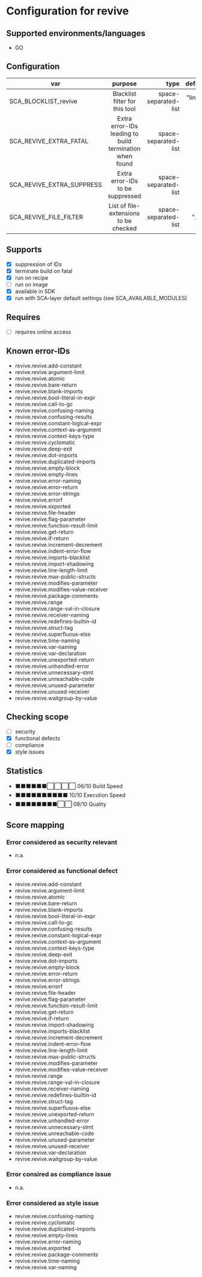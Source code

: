 # Configuration for revive

## Supported environments/languages

* GO

## Configuration

| var | purpose | type | default |
| ------------- |:-------------:| -----:| -----:
| SCA_BLOCKLIST_revive | Blacklist filter for this tool | space-separated-list | "linux-*"
| SCA_REVIVE_EXTRA_FATAL | Extra error-IDs leading to build termination when found | space-separated-list | ""
| SCA_REVIVE_EXTRA_SUPPRESS | Extra error-IDs to be suppressed | space-separated-list | ""
| SCA_REVIVE_FILE_FILTER | List of file-extensions to be checked | space-separated-list | ".go"

## Supports

* [x] suppression of IDs
* [x] terminate build on fatal
* [x] run on recipe
* [ ] run on image
* [x] available in SDK
* [x] run with SCA-layer default settings (see SCA_AVAILABLE_MODULES)

## Requires

* [ ] requires online access

## Known error-IDs

* revive.revive.add-constant
* revive.revive.argument-limit
* revive.revive.atomic
* revive.revive.bare-return
* revive.revive.blank-imports
* revive.revive.bool-literal-in-expr
* revive.revive.call-to-gc
* revive.revive.confusing-naming
* revive.revive.confusing-results
* revive.revive.constant-logical-expr
* revive.revive.context-as-argument
* revive.revive.context-keys-type
* revive.revive.cyclomatic
* revive.revive.deep-exit
* revive.revive.dot-imports
* revive.revive.duplicated-imports
* revive.revive.empty-block
* revive.revive.empty-lines
* revive.revive.error-naming
* revive.revive.error-return
* revive.revive.error-strings
* revive.revive.errorf
* revive.revive.exported
* revive.revive.file-header
* revive.revive.flag-parameter
* revive.revive.function-result-limit
* revive.revive.get-return
* revive.revive.if-return
* revive.revive.increment-decrement
* revive.revive.indent-error-flow
* revive.revive.imports-blacklist
* revive.revive.import-shadowing
* revive.revive.line-length-limit
* revive.revive.max-public-structs
* revive.revive.modifies-parameter
* revive.revive.modifies-value-receiver
* revive.revive.package-comments
* revive.revive.range
* revive.revive.range-val-in-closure
* revive.revive.receiver-naming
* revive.revive.redefines-builtin-id
* revive.revive.struct-tag
* revive.revive.superfluous-else
* revive.revive.time-naming
* revive.revive.var-naming
* revive.revive.var-declaration
* revive.revive.unexported-return
* revive.revive.unhandled-error
* revive.revive.unnecessary-stmt
* revive.revive.unreachable-code
* revive.revive.unused-parameter
* revive.revive.unused-receiver
* revive.revive.waitgroup-by-value

## Checking scope

* [ ] security
* [x] functional defects
* [ ] compliance
* [x] style issues

## Statistics

* ⬛⬛⬛⬛⬛⬛⬜⬜⬜⬜ 06/10 Build Speed
* ⬛⬛⬛⬛⬛⬛⬛⬛⬛⬛ 10/10 Execution Speed
* ⬛⬛⬛⬛⬛⬛⬛⬛⬜⬜ 08/10 Quality

## Score mapping

### Error considered as security relevant

* n.a.

### Error considered as functional defect

* revive.revive.add-constant
* revive.revive.argument-limit
* revive.revive.atomic
* revive.revive.bare-return
* revive.revive.blank-imports
* revive.revive.bool-literal-in-expr
* revive.revive.call-to-gc
* revive.revive.confusing-results
* revive.revive.constant-logical-expr
* revive.revive.context-as-argument
* revive.revive.context-keys-type
* revive.revive.deep-exit
* revive.revive.dot-imports
* revive.revive.empty-block
* revive.revive.error-return
* revive.revive.error-strings
* revive.revive.errorf
* revive.revive.file-header
* revive.revive.flag-parameter
* revive.revive.function-result-limit
* revive.revive.get-return
* revive.revive.if-return
* revive.revive.import-shadowing
* revive.revive.imports-blacklist
* revive.revive.increment-decrement
* revive.revive.indent-error-flow
* revive.revive.line-length-limit
* revive.revive.max-public-structs
* revive.revive.modifies-parameter
* revive.revive.modifies-value-receiver
* revive.revive.range
* revive.revive.range-val-in-closure
* revive.revive.receiver-naming
* revive.revive.redefines-builtin-id
* revive.revive.struct-tag
* revive.revive.superfluous-else
* revive.revive.unexported-return
* revive.revive.unhandled-error
* revive.revive.unnecessary-stmt
* revive.revive.unreachable-code
* revive.revive.unused-parameter
* revive.revive.unused-receiver
* revive.revive.var-declaration
* revive.revive.waitgroup-by-value

### Error consired as compliance issue

* n.a.

### Error considered as style issue

* revive.revive.confusing-naming
* revive.revive.cyclomatic
* revive.revive.duplicated-imports
* revive.revive.empty-lines
* revive.revive.error-naming
* revive.revive.exported
* revive.revive.package-comments
* revive.revive.time-naming
* revive.revive.var-naming
